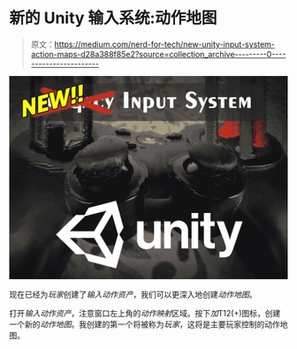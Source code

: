 # 新的 Unity 输入系统:动作地图

> 原文：<https://medium.com/nerd-for-tech/new-unity-input-system-action-maps-d28a388f85e2?source=collection_archive---------0----------------------->

![](img/71028644c97c8a78e34fbfe71277b1a4.png)

现在已经为*玩家*创建了*输入动作资产*，我们可以更深入地创建*动作地图*。

打开*输入动作资产*，注意窗口左上角的*动作映射*区域。按下*加*T12(+)图标，创建一个新的*动作地图*。我创建的第一个将被称为*玩家*，这将是主要玩家控制的动作地图。
